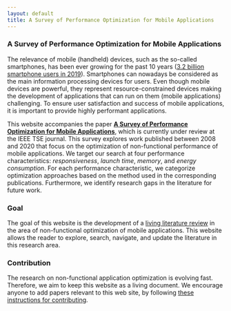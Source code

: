 ```yaml
---
layout: default
title: A Survey of Performance Optimization for Mobile Applications
---
```


### A Survey of Performance Optimization for Mobile Applications

The relevance of mobile (handheld) devices, such as the so-called smartphones,
has been ever growing for the past 10 years
([3.2 billion smartphone users in 2019](https://www.statista.com/statistics/330695/number-of-smartphone-users-worldwide/)).
Smartphones can nowadays be considered as the main information processing devices for users.
Even though mobile devices are powerful,
they represent resource-constrained devices making the development of applications
that can run on them (mobile applications) challenging.
To ensure user satisfaction and success of mobile applications,
it is important to provide highly performant applications.

This website accompanies the paper [**A Survey of Performance Optimization for Mobile Applications**](https://solar.cs.ucl.ac.uk/os/appoptimization.html), which is currently under review at the IEEE TSE journal. This survey explores work published between 2008 and 2020 that focus on the optimization of non-functional performance of mobile applications. We target our search at four performance characteristics: _responsiveness_, _launch time_, _memory_, and _energy consumption_. For each performance characteristic, we categorize optimization approaches based on the method used in the corresponding publications. Furthermore, we identify research gaps in the literature for future work.

### Goal

The goal of this website is the development of a [living literature review](https://en.wikipedia.org/wiki/Living_review)
in the area of non-functional optimization of mobile applications.
This website allows the reader to explore, search, navigate, and update the literature
in this research area.

### Contribution

The research on non-functional application optimization is evolving fast.
Therefore, we aim to keep this website as a living document.
We encourage anyone to add papers relevant to this web site,
by following [these instructions for contributing](https://solar.cs.ucl.ac.uk/appoptimization.github.io/contribution.html).

